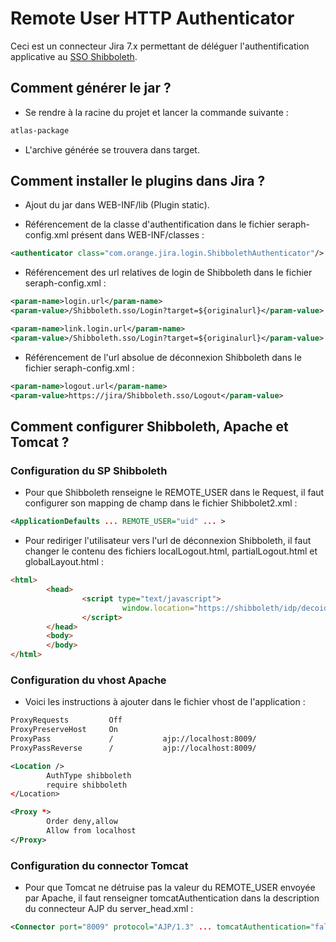 # Remote User HTTP Authenticator

Ceci est un connecteur Jira 7.x permettant de déléguer l'authentification applicative au [SSO Shibboleth](https://shibboleth.net). 

## Comment générer le jar ?

- Se rendre à la racine du projet et lancer la commande suivante :

```bash
atlas-package
```
- L'archive générée se trouvera dans target.

## Comment installer le plugins dans Jira ?

- Ajout du jar dans WEB-INF/lib (Plugin static).

- Référencement de la classe d'authentification dans le fichier seraph-config.xml présent dans WEB-INF/classes :

```xml
<authenticator class="com.orange.jira.login.ShibbolethAuthenticator"/>
```
- Référencement des url relatives de login de Shibboleth dans le fichier seraph-config.xml :

```xml
<param-name>login.url</param-name>
<param-value>/Shibboleth.sso/Login?target=${originalurl}</param-value>
```

```xml
<param-name>link.login.url</param-name>
<param-value>/Shibboleth.sso/Login?target=${originalurl}</param-value>
```

- Référencement de l'url absolue de déconnexion Shibboleth dans le fichier seraph-config.xml :

```xml
<param-name>logout.url</param-name>
<param-value>https://jira/Shibboleth.sso/Logout</param-value>
```

## Comment configurer Shibboleth, Apache et Tomcat ?

### Configuration du SP Shibboleth

- Pour que Shibboleth renseigne le REMOTE_USER dans le Request, il faut configurer son mapping de champ dans le fichier Shibbolet2.xml : 

```xml
<ApplicationDefaults ... REMOTE_USER="uid" ... >
```

- Pour rediriger l'utilisateur vers l'url de déconnexion Shibboleth, il faut changer le contenu des fichiers localLogout.html, partialLogout.html et globalLayout.html :

```html
<html>
        <head>
                <script type="text/javascript">
                         window.location="https://shibboleth/idp/decoidp.jsp?url=https://jira";
                </script>
        </head>
        <body>
        </body>
</html>
```

### Configuration du vhost Apache

- Voici les instructions à ajouter dans le fichier vhost de l'application : 

```xml
ProxyRequests         Off
ProxyPreserveHost     On
ProxyPass             /           ajp://localhost:8009/
ProxyPassReverse      /           ajp://localhost:8009/

<Location />
        AuthType shibboleth
        require shibboleth
</Location>

<Proxy *>
        Order deny,allow
        Allow from localhost
</Proxy>
```

### Configuration du connector Tomcat

- Pour que Tomcat ne détruise pas la valeur du REMOTE_USER envoyée par Apache, il faut renseigner tomcatAuthentication dans la description du connecteur AJP du server_head.xml : 

```xml
<Connector port="8009" protocol="AJP/1.3" ... tomcatAuthentication="false" ... />
```
